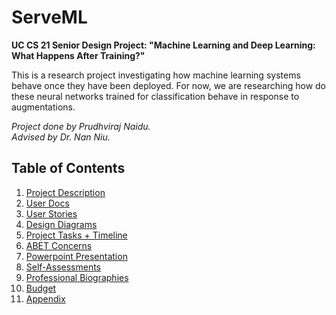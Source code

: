# ServeML
<b>UC CS 21 Senior Design Project: "Machine Learning and Deep Learning: What Happens After Training?"</b>


This is a research project investigating how machine learning systems behave once they have been deployed. For now, we are researching how do these neural networks trained for classification behave in response to augmentations. 

<em>Project done by Prudhviraj Naidu.</em><br>
<em>Advised by Dr. Nan Niu.</em>

## Table of Contents
1. [Project Description][1]
2. [User Docs][11]
3. [User Stories][2]
4. [Design Diagrams][3]
5. [Project Tasks + Timeline][4]
6. [ABET Concerns][5]
7. [Powerpoint Presentation][6]
8. [Self-Assessments][7]
9. [Professional Biographies][8]
10. [Budget][9]
11. [Appendix][10]

[1]: https://github.com/prudhvirajn/ServeML/blob/master/Project_Reports/Project-Description.md
[2]: https://github.com/prudhvirajn/ServeML/blob/master/Project_Reports/User_Stories.md
[3]: https://github.com/prudhvirajn/ServeML/tree/master/Project_Reports/Design_Diagrams
[4]: https://github.com/prudhvirajn/ServeML/tree/master/Project_Reports/Milestones%2C%20Timeline%2C%20Effort%20Matrix
[5]: https://github.com/prudhvirajn/ServeML/blob/master/Project_Reports/Constraints.md
[6]: https://drive.google.com/file/d/1C0GJ8Kb68xFEVPaejAIxC_lwfwo1XVf3/view?usp=sharing
[7]: https://github.com/prudhvirajn/ServeML/tree/master/Project_Reports/Essays
[8]: https://github.com/prudhvirajn/ServeML/tree/master/Project_Reports/Professional_Biographies
[9]: https://github.com/prudhvirajn/ServeML/blob/master/Project_Reports/Expense_Report.md
[10]: https://github.com/prudhvirajn/ServeML/blob/master/Project_Reports/Appendix/
[11]: https://github.com/prudhvirajn/ServeML/UserDocs.md